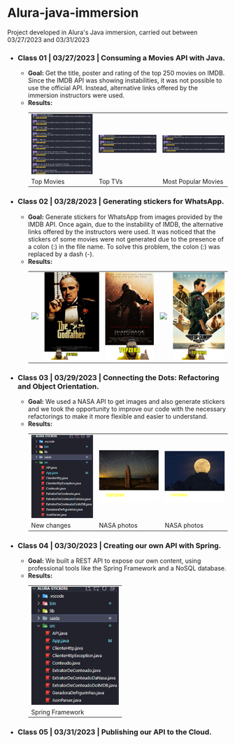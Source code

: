 # Alura-java-immersion

Project developed in Alura's Java immersion, carried out between 03/27/2023 and 03/31/2023

<ul>
    <li>
        <h3>Class 01 | 03/27/2023 | Consuming a Movies API with Java.</h3>
        <ul>
            <li>
                <b>Goal:</b> Get the title, poster and rating of the top 250 movies on IMDB. Since the IMDB API was showing instabilities, it was not possible to use the official API. Instead, alternative links offered by the immersion instructors were used.
            </li>
            <li>
                <b>Results:</b>
                <table>
                    <tr>
                        <td align="center">
                            <img src="https://github.com/emannuelop/Alura-java-immersion/blob/main/image/class01/1.png" width="200">
                        </td>
                        <td align="center">
                            <img src="https://github.com/emannuelop/Alura-java-immersion/blob/main/image/class01/2.png" width="200">
                        </td>
                        <td align="center">
                            <img src="https://github.com/emannuelop/Alura-java-immersion/blob/main/image/class01/3.png" width="200">
                        </td>
                    </tr>
                    <tr>
                        <td>
                            Top Movies
                        </td>
                        <td>
                            Top TVs
                        </td>
                        <td>
                            Most Popular Movies
                        </td>
                    </tr>
                </table>
            </li>
        </ul>
    </li>
    <li>
        <h3>Class 02 | 03/28/2023 | Generating stickers for WhatsApp.</h3>
        <ul>
            <li>
                <b>Goal:</b> Generate stickers for WhatsApp from images provided by the IMDB API. Once again, due to the instability of IMDB, the alternative links offered by the instructors were used. It was noticed that the stickers of some movies were not generated due to the presence of a colon (:) in the file name. To solve this problem, the colon (:) was replaced by a dash (-).
            </li>
            <li>
                <b>Results:</b>
                <table>
                    <tr>
                        <td align="center">
                            <img src="https://github.com/emannuelop/Alura-java-immersion/blob/main/image/class02/Elvis.png" height="200">
                        </td>
                        <td align="center">
                            <img src="https://github.com/emannuelop/Alura-java-immersion/blob/main/image/class02/The%20Godfather.png" height="200">
                        </td>
                        <td align="center">
                            <img src="https://github.com/emannuelop/Alura-java-immersion/blob/main/image/class02/The%20Shawshank%20Redemption.png" height="200">
                        </td>
                        <td align="center">
                            <img src="https://github.com/emannuelop/Alura-java-immersion/blob/main/image/class02/Thor-%20Love%20and%20Thunder.png" height="200">
                        </td>
                        <td align="center">
                            <img src="https://github.com/emannuelop/Alura-java-immersion/blob/main/image/class02/Top%20Gun-%20Maverick.png" height="200">
                        </td>
                    </tr>
                </table>
            </li>
        </ul>
    </li>
    <li>
        <h3>Class 03 | 03/29/2023 | Connecting the Dots: Refactoring and Object Orientation.</h3>
        <ul>
            <li>
                <b>Goal:</b> We used a NASA API to get images and also generate stickers and we took the opportunity to improve our code with the necessary refactorings to make it more flexible and easier to understand.
            </li>
            <li>
                <b>Results:</b>
                <table>
                    <tr>
                        <td align="center">
                            <img src="https://github.com/emannuelop/Alura-java-immersion/blob/main/image/class03/Screenshot%202023-03-29%20142630.png" width="200">
                        </td>
                        <td align="center">
                            <img src="https://github.com/emannuelop/Alura-java-immersion/blob/main/image/class03/Satellites%20Behind%20Pinnacles.png" width="200">
                        </td>
                        <td align="center">
                            <img src="https://github.com/emannuelop/Alura-java-immersion/blob/main/image/class03/Find%20the%20Man%20in%20the%20Moon.png" width="200">
                        </td>
                    </tr>
                    <tr>
                        <td>
                            New changes
                        </td>
                        <td>
                            NASA photos
                        </td>
                        <td>
                            NASA photos
                        </td>
                    </tr>
                </table>
            </li>
        </ul>
    </li>
    <li>
        <h3>Class 04 | 03/30/2023 | Creating our own API with Spring.</h3>
        <ul>
            <li>
                <b>Goal:</b> We built a REST API to expose our own content, using professional tools like the Spring Framework and a NoSQL database.
            </li>
            <li>
                <b>Results:</b>
                <table>
                    <tr>
                        <td align="center">
                            <img src="https://github.com/emannuelop/Alura-java-immersion/blob/main/image/class03/Screenshot%202023-03-29%20142630.png" width="200">
                        </td>
                    </tr>
                    <tr>
                        <td>
                            Spring Framework
                        </td>
                    </tr>
                </table>
            </li>
        </ul>
    </li>
    <li>
        <h3>Class 05 | 03/31/2023 | Publishing our API to the Cloud.</h3>
    </li>
</ul>
